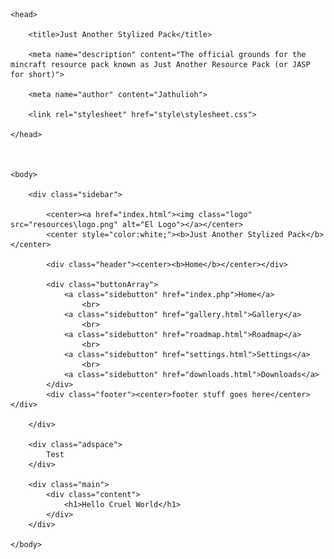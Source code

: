 <!DOCTYPE html>

	<head>

		<title>Just Another Stylized Pack</title>

		<meta name="description" content="The official grounds for the mincraft resource pack known as Just Another Resource Pack (or JASP for short)">

		<meta name="author" content="Jathulioh">

		<link rel="stylesheet" href="style\stylesheet.css">

	</head>



	<body>
		
		<div class="sidebar">

			<center><a href="index.html"><img class="logo" src="resources\logo.png" alt="El Logo"></a></center>
			<center style="color:white;"><b>Just Another Stylized Pack</b></center>

			<div class="header"><center><b>Home</b></center></div>

			<div class="buttonArray">
				<a class="sidebutton" href="index.php">Home</a>
					<br>
				<a class="sidebutton" href="gallery.html">Gallery</a>
					<br>
				<a class="sidebutton" href="roadmap.html">Roadmap</a>
					<br>
				<a class="sidebutton" href="settings.html">Settings</a>
					<br>
				<a class="sidebutton" href="downloads.html">Downloads</a>
			</div>
			<div class="footer"><center>footer stuff goes here</center></div>

		</div>

		<div class="adspace">
			Test
		</div>

		<div class="main">
			<div class="content">
				<h1>Hello Cruel World</h1>
			</div>
		</div>

	</body>

</html>